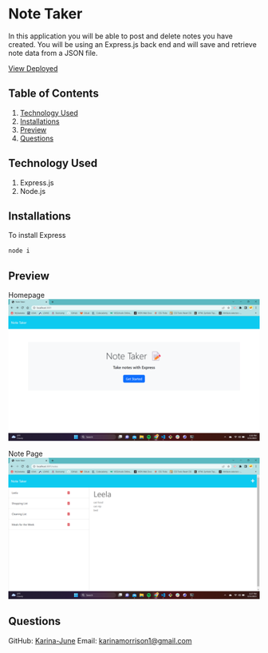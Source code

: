 # Note Taker
In this application you will be able to post and delete notes you have created. You will be using an Express.js back end and will save and retrieve note data from a JSON file.

[View Deployed](https://murmuring-fjord-94889.herokuapp.com/)
## Table of Contents

1. [Technology Used](#technology-used)
2. [Installations](#installations)
3. [Preview](#preview)
4. [Questions](#questions)

## Technology Used
1. Express.js
2. Node.js

## Installations
To install Express

```bash
node i 
```

## Preview
Homepage
![Homepage](public/assets/img/Note-Taker-Homepage.png)

Note Page
![notepage](public/assets/img/note-taker-1.png)

## Questions 
GitHub: [Karina-June](https://github.com/Karina-June)
Email: karinamorrison1@gmail.com